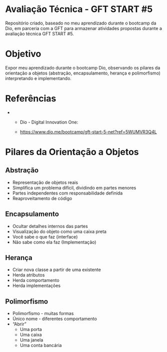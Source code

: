 # Avaliação Técnica - GFT START #5

Repositório criado, baseado no meu aprendizado durante o bootcamp da Dio, em parceria com a GFT para armazenar atividades propostas durante a avaliação técnica GFT START #5.

# Objetivo

Expor meu aprendizado durante o bootcamp Dio, observando os pilares da orientação a objetos (abstração, encapsulamento, herança e polimorfismo) interpretando e implementando.

# Referências

- - Dio - Digital Innovation One:
  
  - https://www.dio.me/bootcamp/gft-start-5-net?ref=5WUMVR3Q4L

# Pilares da Orientação a Objetos

## Abstração

- Representação de objetos reais
- Simplifica um problema difícil, dividindo em partes menores
- Partes independentes com responsabilidade definida
- Reaproveitamento de código

## Encapsulamento

- Ocultar detalhes internos das partes
- Visualização do objeto como uma caixa preta
- Você sabe o que faz (interface)
- Não sabe como ela faz (Implementação)

## Herança

- Criar nova classe a partir de uma existente
- Herda atributos
- Herda comportamento
- Herda implementações

## Polimorfismo

- Polimorfismo - muitas formas
- Único nome - diferentes comportamento
- “Abrir”
  - Uma porta
  - Uma caixa
  - Uma janela
  - Uma conta bancária